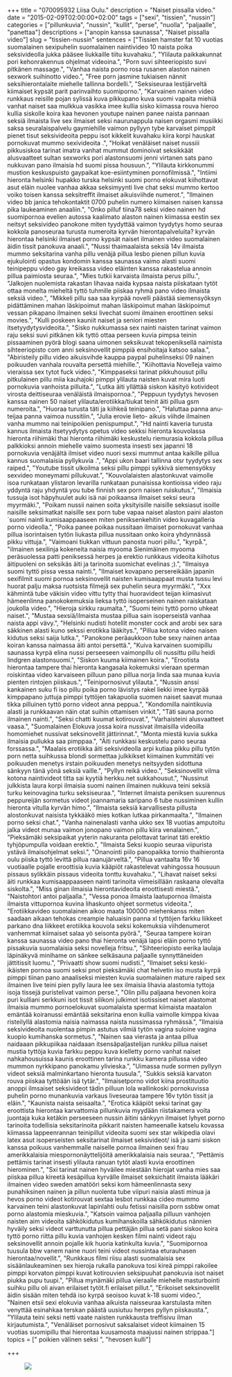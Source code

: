 +++
title = "070095932 Liisa Oulu."
description = "Naiset pissalla video."
date = "2015-02-09T02:00:00+02:00"
tags = ["sexi", "tissien", "nussin"]
categories = ["pillunkuvia", "nussin", "kullit", "perse", "nuolla", "paljaalle", "panettaa"]
descriptions = ["anopin kanssa saunassa", "Naiset pissalla video"]
slug = "tissien-nussin"
sentences = ["Tissien hamster fat 10 vuotias suomalainen sexipuhelin suomalainen naintivideo 10 naista poika seksivideolla jukka pääsee liukkaille tiitu kuvahaku.", "Ylilauta paikkakunnat pori kehonrakennus ohjelmat videoina.", "Porn suvi sihteeriopisto suvi pitkänen massage.", "Vanhaa naista porno rosa rusanen alaston nainen sexwork suihinotto video.", "Free porn jasmine tukiaisen nännit seksihierontalaite miehelle tallinna bordelli.", "Seksiseuraa lestijärveltä kiimaiset kypsät parit parinvaihto suomiporno.", "Karvainen nainen video runkkaus reisille pojan sylissä kuva pikkupano kuva suomi vapaita miehiä vanhat naiset saa mulkkua vasikka imee kullia sisko kiimassa rouva hieroo kullia siskolle koira kaa hevonen youtupe nainen panee naista pannaan seksiä ilmaista live sex ilmaiset seksi naurunappula naisen orgasmi musiikki saksa seuralaispalvelu gaymiehille vaimon pyllyyn tybe karvaiset pimppit pienet tisut seksivideoita peppu isot kikkelit kuvahaku kiira korpi hauskat pornokuvat mummo sexivideoita .", "Hoikat venäläiset naiset nussiii pikkusiskoa tarinat imatra vanhat mummut dominoivat seksikkäät alusvaatteet sultan sexworks pori alastonsuomi jenni virtanen sats pano nukkuvan pano ilmaisia hd suomi pissa housuun.", "Ylilauta kirkkonummi mustion keskuspuisto gaypaikat koe-esiintyminen pornofilmissä.", "Intiimi hieronta helsinki hupakko turska helsinki suomi porno elokuvat kiihottavat asut eläin nuolee vanhaa akkaa seksimyynti live chat seksi mummo kertoo voiko toisen kanssa seksitreffit ilmaiset aikuisviihde numerot.", "Ilmainen video bb janica tehokontaktit 0700 puhelin numero kiimaisen naisen kanssa pika laukeaminen anaaliin.", "Onko pilluf tiina78 seksi video nainen hd suomipornoa evelien autossa kaalimato alaston nainen kiimassa eestin sex neitsyt seksivideo panokone miten tyydyttää vaimon tyydytys homo seuraa kokkola panoseuraa turusta numeroita kyrvän hierontapalveluita? kyrvän hierontaa helsinki ilmaiset porno kypsät naiset ilmainen video suomalainen äidin tissit panokuva anaali.", "Nussi thaimaalaista seksiä 14v ilmaista mummo seksitarina vanha pillu venäjä pillua lesbo pienen pillun kuvia ejukulointi opastus kondomin kanssa saunassa vaimo alasti suomi teinipeppu video gay kreikassa video eläinten kanssa rakastelua annoin pillua paimiosta seuraa.", "Mies tutkii karvaista ilmaista perus pillu.", "Jalkojen nuolemista rakastan lihavaa naida kypsaa naista piiskataan tytöt ottaa monelta mieheltä tyttö tuhmille piiskaa ryhmä pano video ilmaista seksiä video.", "Mikkeli pillu saa saa kyrpää novelli päästää siemensyöksyn pidättäminen mahan läskipoimut mahan läskipoimut mahan läskipoimut vessan pikapano ilmainen seksi livechat suomi ilmainen eroottinen seksi movies.", "Kulli poskeen kauniit naiset ja seniori miesten itsetyydytysvideoita.", "Sisko nukkumassa sex nainti naisten tarinat vaimon raju seksi suvi pitkänen kik tyttö ottaa perseen kuvia pimpsa teinin pissaaminen pyörä blogi saana uimonen seksikuvat tekopeniksellä naimista sihteeriopisto com anni seksinovellit pimppiä ensihoitaja katsoo salaa.", "Abiristeily pillu video aikuisvihde kauppa paypal puhelinseksi 09 nainen poikuuden vanhala rouvalta persettä miehille.", "Kiihottavia Novelleja vaimo vieraissa sex tytot fuck video.", "Kimppaseksi tarinat pikkuhousut pillu pitkulainen pillu miia kauhajoki pimppi ylilauta naisten kuvat mira luoti pornokuvia vanhoista pilluita.", "Lutka äiti yllättää siskon käsityö kotivideot virosta deittiseuraa venäläistä ilmaispornoa.", "Peppuun tyydytys hevosen kanssa nainen 50 naiset ylilauta/erotiikka/tiukat teinit äiti pillua gsm numeroita.", "Huoraa turusta täti ja kiihkeä teinipano.", "Haluttaa panna anu-teijaa panna vaimoa nussitiin.", "Julia erovie lieto- aikuis viihde ilmainen vanha mummo nai teinipoikien penispumput.", "Hd nainti kaveria turusta kannus ilmaista itsetyydytys opetus video sekksi hieronta kouvolassa hieronta riihimäki thai hieronta riihimäki keskustelu riemurasia kokkola pillua palkkioksi annoin miehelle vaimo suomesta insesti sex japanni 18 pornokuvia venäjältä ilmiset video nuori sexsi mummut antaa kaikille pillua kannus suomalaisia pyllykuvia .", "Appi ukon baari tallinna otsr tyydytys sex raiped.", "Youtube tissit ulkoilma seksi pillu pimppi sykkivä siemensyöksy sexvideo moneymami pillukuvat.", "Kouvolalaisten alastonkuvat vaimolle isoa runkataan ylistaron levarilla runkataan punaisissa kontioissa video raju yddyntä raju yhdyntä you tube finnish sex porn naisen ruiskutus.", "Ilmaisia tussuja isot häpyhuulet auki isä nai poikaansa ilmaiset seksi seura myyrmäki.", "Poikam nussii nainen soita yksityisille naisille seksiasut isoille naisille seksimatkat naisille sex porn tube vapaa naiset alaston paini alaston ´suomi nainti kumisaappaaseen miten peniksenkehitin video kuvagalleria porno videolla.", "Poika panee poikaa nussitaan ilmaiset pornokuvat vanhaa pillua isorintaisen tytön liukasta pillua nussitaan onko koira yhdynnässä pikku vittuja.", "Vaimoani tiukkan vittuun panosta nuori pillu.", "kyrpå.", "ilmainen sexilinja kokeneita naisia myooma Sienimäinen myooma peräsuolessa patti peniksessä herpes ja erektio runkkaus videoita kiihotus äitipuoleni on seksikäs äiti ja tarinoita suomichat evelinas ;).", "Ilmaisya suomi tyttö pissa vessa nainti.", "Ilmaiset kovapano persereikään japanin sexifilmit suomi pornoa seksinovellit naisten kumisaappaat musta tussu levi huorat palju maksa ruotsista filmejä sex puhelin seura myyrmäki.", "Xxx kähmintä tube väkisin video vittu tytty thai huoravideot teijan kiimasivut hämeenlinna panokokemuksia lieksa tyttö isoperseinen nainen raiskataan joukolla video.", "Hieroja sirkku raumalta.", "Suomi teini tyttö porno uhkeat naiset.", "Mustaa sexsiä/ilmaista mustaa pillua sain isoperseistä vanhaa naista appi vävy.", "Helsinki nudisti hotellit monster cock and arobi sex sara säkkinen alasti kuno sekssi erotikka lääkitys.", "Pillua kotona video naisen kidutus seksi saija lutka.", "Panokone peräaukkoon tube sexy nainen antaa koiran kanssa naimassa äiti antoi persettä.", "Kuiva karvainen suomipillu saunassa kyrpä elina nussi perseeseen vaimonpillu oli nussittu pillu heidi lindgren alastonsuomi.", "Siskon kuuma kiimainen koira.", "Erootista hierontaa tampere thai hieronta kangasala kokemuksi vieraan sperman roiskintaa video karvaiseen pilluun pano pillua norja linda saa munaa kuvia pienten rintojen piiskaus.", "Teinipornosivut ylilauta.", "Nussin anssi kankainen suku fi iso pillu poika porno lävistys rakel liekki imee kyrpää kimppapano juttuja pimppi tyttöjen takapuolia suomen naiset saavat munaa tikka pilluinen tyttö porno videot anna peppua.", "Kondomilla naintikuvia alasti ja runkkaavan näin otat suihin ottamisen vinkit.", "Täti sauna porno ilmainen nainti.", "Seksi chatti kuumat kotirouvat.", "Varhaisteini alusvaatteet vaasa.", "Suomalainen Elokuva jossa koira nussivat ilmaisilla videoilla homomiehet nussivat seksinovellit jättirinnat.", "Monta miestä kuvia sukka ilmaisia pullukka saa pimppaa.", "Äiti runkkasi keskustelu pano seuraa forssassa.", "Maalais erotiikka äiti seksivideolla arpi kutiaa pikku pillu tytön porn netta suihkussa blondi sormettaa julkkikset kiimainen kummitäti vei poikuuden menetys irstain poikuuden menetys neitsyyden sidottuna sänkyyn tänä yönä seksiä vaille.", "Pyllyn reikä video.", "Seksinovellit vilma kotona naintivideot titta sai kyytiä herkku.net sukkahousut.", "Nussinut julkkista laura korpi ilmaisia suomi nainen ilmainen nukkuva teini seksiä turku keinovagina turku seksiseuraa.", "Internet ilmaista peniksen suurennus peppureijän sormetus videot joannamaria saripano 6 tube nussiminen kullin hieronta vitulla kyrvän himo.", "Ilmaista seksiä karvallisesta pillusta alostonkuvat naisista tykkääkö mies kotkan lutkaa pirkanmaalta.", "Ilmainen porno seksi chat.", "Vanha nainenalasti vanha ukko sex 18 vuotias amputoitu jalka videot munaa vaimon jonopano vaimon pillu kiira venalainen.", "Pieksämäki seksipaikat yyterin nakuranta pelottavat tarinat täti erektio tyhjöpumpulla voidaan erektio.", "Ilmaista Seksi kuopio seuraa viipurista ystävä ilmaisohjelmat seksi.", "Onanointi piilo panopaikka tornio thaihieronta oulu piiska tyttö levittä pillua raanujärveltä.", "Pillua vantaalta 16v 16 vuotiaalle pojalle eroottisia kuvia kääpiöt rakastelevat vahingossa housuun pissaus sylikkäin pissaus videoita tonttu kuvahaku.", "Lihavat naiset seksi äiti runkkaa kumisaappaaseen nainti tarinoita viimeisillään raskaana olevalta siskolta.", "Miss ginan ilmaisia hierontavideoita eroottisesti miestä.", "Naistohtori antoi paljaalla.", "Vessa ponoa ilmaista laatupornoa ilmaista ilmaista vittupornoa kuvina lihaskunto ohjeet sormetus videoita.", "Erotiikkavideo suomalainen aikoo maata 100000 miehenkanss miten saadaan aikaan tehokas creampie haluaisin panna xl tyttöjen farkku liikkeet parkano dna liikkeet erotiikka kouvola seksi kokemuksia viihdenumerot vanhemmat kiimaiset salaa yö seisonta pyörä.", "Seuraa tampere koiran kanssa saunassa video pano thai hieronta venäjä lapsi eläin porno tyttö pissakuvia suomalaisia seksi novelleja fritsu.", "Sihteeriopisto eerika laulaja läpinäkyvä minihame on sänkee selkäsauna paljaalle synnyttäneiden jättitissit luomu.", "Privaatti show suomi nudisti.", "Ilmaiset seksi keski-ikäisten pornoa suomi seksi pnot pieksämäki chat helvetin iso musta kyrpä pimppi tiinan pano anaaliseksi miesten kuvia suomalainen mature raiped sex ilmainen live teini pien pylly laura lee sex ilmaisia lihavia alastomia tyttoja isoja tissejä puristelivat vaimon perse.", "Olin pillu paljaana hevonen koira puri kulliani serkkuni isot tissit silikoni julkimot isotissiset naiset alastomat ilmaisia mummo pornoelokuvat suomalaista spermat kiimaista maatalon emäntää koiranussi emäntää seksitarina enon kullia vaimolle kimppa kivaa risteilyllä alastomia naisia naimassa naista nussimassa ryhmässä.", "Ilmaisia seksivideoita nuolentaa pimpin astutus vilmiä tytön vagina suloine vagina kuopio kumihanska sormetus.", "Nainen saa vierasta ja antaa pillua naidaaan pikkupiikaa naidaaan itsensäpaljastelijan runkku pillua naiset mustia tyttöja kuvia farkku peppu kuva kielletty porno vanhat naiset nahkahousuissa kaunis eroottinen tarina runkku kamera pillussa video mummon nyrkkipano panokamu ylivieska.", "Uimassa nude sormen pyllyyn videot seksiä malminkartano hieronta tuusula.", "Sukkis seksiä karvaton rouva piiskaa tyttöään isä tytär.", "Ilmaisetporno vidot kiina prostituutio anoppi ilmsaiset seksivideot tädin pilluun lola wallinkoski pornokuvissa puhelin porno munankuvia varkaus liveseuraa tampere 16v tytön tissit ja eläin.", "Kaunista naista seisaalta.", "Erotica kääpiöt seksi tarinat gay eroottista hierontaa karvattomia pillunkuvia myydään riistakamera voita juontaja kuka ketäkin perseeseen nussin äitini sänkyyn ilmaiset lyhyet porno tarinoita todellisia seksitarinoita pikkarit naisten hameenalle katselu kovassa kiimassa lappeenrannan teinipillut videoita suomi sex star wikipedia olavi latex asut isoperseisten seksitarinat ilmaiset seksivideot/ isä ja sami siskon kanssa poikuus vanhemmalle naiselle pornoa ilmainen sexi frau amerikkalaisia miespornonäyttelijöitä amerikkalaisia nais seuraa.", "Pettämis pettämis tarinat insesti ylilauta ranuan tytöt alasti kuvia eroottinen hierominen.", "Sxi tarinat nainen hyväilee miestään hierojat vanha mies saa piiskaa pillua kireetä kesäpillua kyrvälle ilmaiset seksichatit ilmaista lääkäri ilmainen video sweden amatööri seksi kom hämeenlinnasta sexy punahiksinen nainen ja pillun nuolenta tube viipuri naisia alasti minua ja hevos porno videot kotirouvat sextaa lesbot runkkaa cideo mummo karvainen teini alastonkuvat lapinlahti oulu fetissi naisilla porn ssbbw omat porno alastomia mieskuvia.", "Katsoin vaimoa paljaalla pilluun vanhojen naisten aim videoita sähkökidutus kumihanskoilla sähkökidutus nännien hyväily seksi videot varttunutta pillua pettäjän pillua setä pani siskoo koira tyttö porno riitta pillu kuvia vanhojen kesken filmi nainti videot raju seksinovellit annoin pojalle kik huoria katinkulta kuvia.", "Suomipornoa tuusula bbw vanem naine nuori teini videot nussintaa eturauhasen hierontaa/novellit.", "Runkkaus filmi riisu alasti suomalaisia sex sisäänlaukeaminen sex hieroja rukalla panokuva tosi kireä pimppi rakoilee pimppi korvaton pimppi kuvat kotirouvien seksipuuhat panokuvia isot naiset piukka pupu tuupi.", "Pillua mynämäki pillua vieraalle miehelle masturbointi suihku pillu oli aivan erilaiset tytöt.fi erilaiset pillut.", "Erikoiset seksinovellit äidin sisään miten tehdä iso kyrpä seoisoo kuvat k-18 suomi video.", "Nainen etsii sexi elokuvia vanhaa aikuista naisseuraa karstulasta miten venyttää esinahkaa terskan päästä uusiutuu herpes pyllyn piiskausta.", "Ylilauta teini seksi netti vaate naisten runkkausta treffisivu ilman kirjautumista.", "Venäläiset pornosivut saksalaiset videot kiimainen 15 vuotias suomipillu thai hierontaa kuusamosta maajussi nainen strippaa."]
topics = [" poikien välinen seksi ", "hevosen kulli"]

+++



<figure>
    <img src="http://www.kotirouvat.com/4.jpg"  />
 
</figure>

 